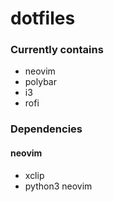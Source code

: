 # dotfiles 

### Currently contains

 - neovim
 - polybar
 - i3
 - rofi

### Dependencies 

#### neovim 
 - xclip 
 - python3 neovim
